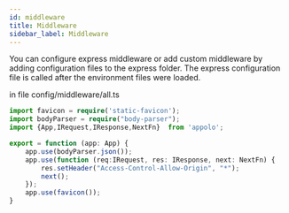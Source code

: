 ```yaml
---
id: middleware
title: Middleware
sidebar_label: Middleware
---
```


You can configure express middleware or add custom middleware by adding configuration files to the express folder.
The express configuration file is called after the environment files were loaded.

in file config/middleware/all.ts
```typescript
import favicon = require('static-favicon');
import bodyParser = require("body-parser");
import {App,IRequest,IResponse,NextFn}  from 'appolo';

export = function (app: App) {
    app.use(bodyParser.json());
    app.use(function (req:IRequest, res: IResponse, next: NextFn) {
        res.setHeader("Access-Control-Allow-Origin", "*");
        next();
    });
    app.use(favicon());
}
```